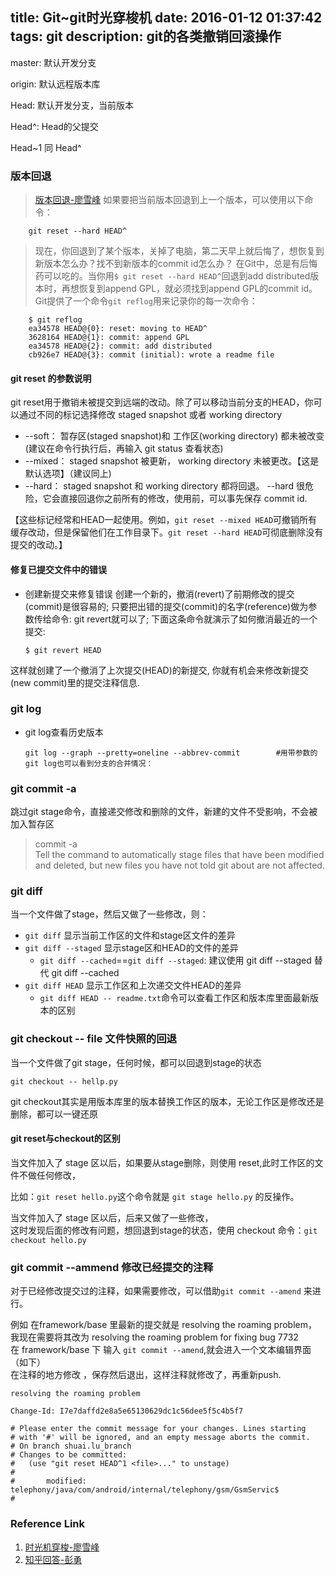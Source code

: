 title: Git~git时光穿梭机
date: 2016-01-12 01:37:42
tags: git
description: git的各类撤销回滚操作
----

master: 默认开发分支

origin: 默认远程版本库

Head: 默认开发分支，当前版本

Head^: Head的父提交

Head~1 同 Head^

### 版本回退

>   [版本回退-廖雪峰](http://www.liaoxuefeng.com/wiki/0013739516305929606dd18361248578c67b8067c8c017b000/0013744142037508cf42e51debf49668810645e02887691000)
>   如果要把当前版本回退到上一个版本，可以使用以下命令：
>
        git reset --hard HEAD^

>   现在，你回退到了某个版本，关掉了电脑，第二天早上就后悔了，想恢复到新版本怎么办？找不到新版本的commit id怎么办？
>   在Git中，总是有后悔药可以吃的。当你用`$ git reset --hard HEAD^`回退到add distributed版本时，再想恢复到append GPL，就必须找到append GPL的commit id。Git提供了一个命令`git reflog`用来记录你的每一次命令：
>
        $ git reflog
        ea34578 HEAD@{0}: reset: moving to HEAD^
        3628164 HEAD@{1}: commit: append GPL
        ea34578 HEAD@{2}: commit: add distributed
        cb926e7 HEAD@{3}: commit (initial): wrote a readme file

#### git reset 的参数说明

git reset用于撤销未被提交到远端的改动。除了可以移动当前分支的HEAD，你可以通过不同的标记选择修改 staged snapshot 或者 working directory

*	--soft： 暂存区(staged snapshot)和 工作区(working directory) 都未被改变 (建议在命令行执行后，再输入 git status 查看状态)
*	--mixed： staged snapshot 被更新， working directory 未被更改。【这是默认选项】（建议同上)
*	--hard： staged snapshot 和 working directory 都将回退。
    --hard 很危险，它会直接回退你之前所有的修改，使用前，可以事先保存 commit id.


【这些标记经常和HEAD一起使用。例如，`git reset --mixed HEAD`可撤销所有缓存改动，但是保留他们在工作目录下。`git reset --hard HEAD`可彻底删除没有提交的改动。】

#### 修复已提交文件中的错误

*   创建新提交来修复错误
    创建一个新的，撤消(revert)了前期修改的提交(commit)是很容易的; 只要把出错的提交(commit)的名字(reference)做为参数传给命令: git revert就可以了; 下面这条命令就演示了如何撤消最近的一个提交:

        $ git revert HEAD
这样就创建了一个撤消了上次提交(HEAD)的新提交, 你就有机会来修改新提交(new commit)里的提交注释信息.

### git log

*   git log查看历史版本

        git log --graph --pretty=oneline --abbrev-commit        #用带参数的git log也可以看到分支的合并情况：  

### git commit -a

跳过git stage命令，直接递交修改和删除的文件，新建的文件不受影响，不会被加入暂存区

>   commit -a  
>   Tell the command to automatically stage files that have been modified and deleted, but new files you have not told git about are not affected.

### git diff

当一个文件做了stage，然后又做了一些修改，则：
*   `git diff` 显示当前工作区的文件和stage区文件的差异
*   `git diff --staged` 显示stage区和HEAD的文件的差异
    -   `git diff --cached`==`git diff --staged`: 建议使用 git diff --staged 替代 git diff --cached
*   `git diff HEAD` 显示工作区和上次递交文件HEAD的差异 
    -   `git diff HEAD -- readme.txt`命令可以查看工作区和版本库里面最新版本的区别

### git checkout -- file 文件快照的回退

当一个文件做了git stage，任何时候，都可以回退到stage的状态
    
    git checkout -- hellp.py

git checkout其实是用版本库里的版本替换工作区的版本，无论工作区是修改还是删除，都可以一键还原

#### git reset与checkout的区别
当文件加入了 stage 区以后，如果要从stage删除，则使用 reset,此时工作区的文件不做任何修改，

比如：`git reset hello.py`这个命令就是 `git stage hello.py` 的反操作。

当文件加入了 stage 区以后，后来又做了一些修改，  
这时发现后面的修改有问题，想回退到stage的状态，使用 checkout 命令：`git checkout hello.py`


### git commit --ammend 修改已经提交的注释  

对于已经修改提交过的注释，如果需要修改，可以借助`git commit --amend` 来进行。  

例如 在framework/base 里最新的提交就是 resolving the roaming problem，  
我现在需要将其改为 resolving the roaming problem for fixing bug 7732  
在 framework/base 下 输入 `git commit --amend`,就会进入一个文本编辑界面（如下）  
在注释的地方修改 ，保存然后退出，这样注释就修改了，再重新push.

```
resolving the roaming problem 

Change-Id: I7e7daffd2e8a5e65130629dc1c56dee5f5c4b5f7

# Please enter the commit message for your changes. Lines starting
# with '#' will be ignored, and an empty message aborts the commit.
# On branch shuai.lu_branch
# Changes to be committed:
#   (use "git reset HEAD^1 <file>..." to unstage)
#
#       modified:   telephony/java/com/android/internal/telephony/gsm/GsmServic$
#
```

### Reference Link
1. [时光机穿梭-廖雪峰](http://www.liaoxuefeng.com/wiki/0013739516305929606dd18361248578c67b8067c8c017b000/0013743858312764dca7ad6d0754f76aa562e3789478044000)
2. [知乎回答-彭勇](https://www.zhihu.com/question/19946553/answer/13759819)
